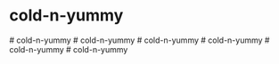 # cold-n-yummy
#   c o l d - n - y u m m y  
 #   c o l d - n - y u m m y  
 #   c o l d - n - y u m m y  
 #   c o l d - n - y u m m y  
 # cold-n-yummy
#   c o l d - n - y u m m y  
 